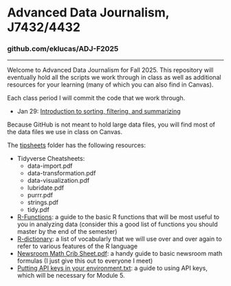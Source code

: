 # Advanced Data Journalism, J7432/4432
### github.com/eklucas/ADJ-F2025
________
 
Welcome to Advanced Data Journalism for Fall 2025. This repository will eventually hold all the scripts we work through in class as well as additional resources for your learning (many of which you can also find in Canvas). 

Each class period I will commit the code that we work through.

-    Jan 29: [Introduction to sorting, filtering, and summarizing](https://eklucas.github.io/ADJ-S2025/scripts/intro-to-tidyverse.html)


Because GitHub is not meant to hold large data files, you will find most of the data files we use in class on Canvas. 

The [tipsheets](/tipsheets) folder has the following resources: 
-   Tidyverse Cheatsheets: 
	- data-import.pdf
	- data-transformation.pdf
	- data-visualization.pdf
	- lubridate.pdf
	- purrr.pdf
	- strings.pdf
	- tidy.pdf
-   [R-Functions](https://eklucas.github.io/ADJ-S2025/tipsheets/R-Functions.html): a guide to the basic R functions that will be most useful to you in analyzing data (consider this a good list of functions you should master by the end of the semester)
-   [R-dictionary](https://eklucas.github.io/ADJ-S2025/tipsheets/R-dictionary.html): a list of vocabularly that we will use over and over again to refer to various features of the R language
-   [Newsroom Math Crib Sheet.pdf](https://github.com/eklucas/ADJ-S2025/blob/main/tipsheets/Newsroom%20Math%20Crib%20Sheet.pdf): a handy guide to basic newsroom math formulas (I just give this out to everyone I meet)
-   [Putting API keys in your environment.txt](https://github.com/eklucas/ADJ-S2025/blob/main/tipsheets/Putting%20API%20keys%20in%20your%20environment.txt): a guide to using API keys, which will be necessary for Module 5.
